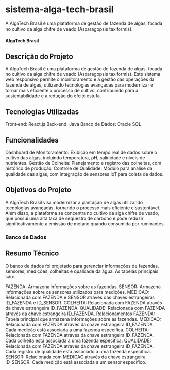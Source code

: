 # sistema-alga-tech-brasil
A AlgaTech Brasil é uma plataforma de gestão de fazenda de algas, focada no cultivo da alga chifre de veado (Asparagopsis taxiformis).


#### AlgaTech Brasil

## Descrição do Projeto

A AlgaTech Brasil é uma plataforma de gestão de fazenda de algas, focada no cultivo da alga chifre de veado (Asparagopsis taxiformis). Este sistema web responsivo permite o monitoramento e a gestão das operações da fazenda de algas, utilizando tecnologias avançadas para modernizar e tornar mais eficiente o processo de cultivo, contribuindo para a sustentabilidade e a redução do efeito estufa.

## Tecnologias Utilizadas

Front-end: React.js
Back-end: Java
Banco de Dados: Oracle SQL

## Funcionalidades

Dashboard de Monitoramento: Exibição em tempo real de dados sobre o cultivo das algas, incluindo temperatura, pH, salinidade e níveis de nutrientes.
Gestão de Colheita: Planejamento e registro das colheitas, com histórico de produção.
Controle de Qualidade: Módulo para análise da qualidade das algas, com integração de sensores IoT para coleta de dados.

## Objetivos do Projeto

A AlgaTech Brasil visa modernizar a plantação de algas utilizando tecnologias avançadas, tornando o processo mais eficiente e sustentável. Além disso, a plataforma se concentra no cultivo da alga chifre de veado, que possui uma alta taxa de sequestro de carbono e pode reduzir significativamente a emissão de metano quando consumida por ruminantes.

### Banco de Dados

## Resumo Técnico
O banco de dados foi projetado para gerenciar informações de fazendas, sensores, medições, colheitas e qualidade da água. As tabelas principais são:

FAZENDA: Armazena informações sobre as fazendas.
SENSOR: Armazena informações sobre os sensores utilizados para medições.
MEDICAO: Relacionada com FAZENDA e SENSOR através das chaves estrangeiras ID_FAZENDA e ID_SENSOR.
COLHEITA: Relacionada com FAZENDA através da chave estrangeira ID_FAZENDA.
QUALIDADE: Relacionada com FAZENDA através da chave estrangeira ID_FAZENDA.
Relacionamentos
FAZENDA: Tabela principal que armazena informações sobre as fazendas.
MEDICAO: Relacionada com FAZENDA através da chave estrangeira ID_FAZENDA. Cada medição está associada a uma fazenda específica.
COLHEITA: Relacionada com FAZENDA através da chave estrangeira ID_FAZENDA. Cada colheita está associada a uma fazenda específica.
QUALIDADE: Relacionada com FAZENDA através da chave estrangeira ID_FAZENDA. Cada registro de qualidade está associado a uma fazenda específica.
SENSOR: Relacionada com MEDICAO através da chave estrangeira ID_SENSOR. Cada medição está associada a um sensor específico.
